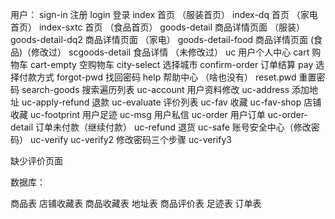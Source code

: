 用户：
	sign-in 注册
	login 登录
	index 首页 （服装首页）
	index-dq 首页 （家电首页）
	index-sxtc 首页 （食品首页）
	goods-detail 商品详情页面 （服装）
	goods-detail-dq2 商品详情页面 （家电）
	goods-detail-food 商品详情页面 (食品)（修改过）
	scgoods-detail 食品详情  （未修改过）
	uc  用户个人中心
	cart  购物车
	cart-empty 空购物车
	city-select 选择城市
	confirm-order 订单结算
	pay 选择付款方式
	forgot-pwd 找回密码
	help 帮助中心 （啥也没有）
	reset.pwd 重置密码
	search-goods 搜索遍历列表
	uc-account 用户资料修改
	uc-address 添加地址
	uc-apply-refund 退款
	uc-evaluate 评价列表
	uc-fav 收藏
	uc-fav-shop 店铺收藏
	uc-footprint 用户足迹
	uc-msg 用户私信
	uc-order 用户订单
	uc-order-detail 订单未付款（继续付款）
	uc-refund 退货
	uc-safe 账号安全中心（修改密码）
		uc-verify
		uc-verify2   修改密码三个步骤
		uc-verify3


缺少评价页面


数据库：

商品表 店铺收藏表 商品收藏表 地址表 商品评价表  足迹表  订单表